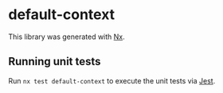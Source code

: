 # default-context

This library was generated with [Nx](https://nx.dev).

## Running unit tests

Run `nx test default-context` to execute the unit tests via [Jest](https://jestjs.io).
